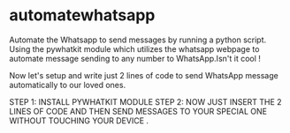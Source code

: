 # automatewhatsapp
Automate the Whatsapp to send messages by running a python script. 
Using the pywhatkit module which utilizes the whatsapp webpage to automate message sending to any number to WhatsApp.Isn't it cool ! 

Now let's setup and write just 2 lines of code to send WhatsApp message automatically to our loved ones. 

STEP 1: INSTALL PYWHATKIT MODULE
STEP 2: NOW JUST INSERT THE 2 LINES OF CODE AND THEN SEND MESSAGES TO YOUR SPECIAL ONE WITHOUT TOUCHING YOUR DEVICE .
